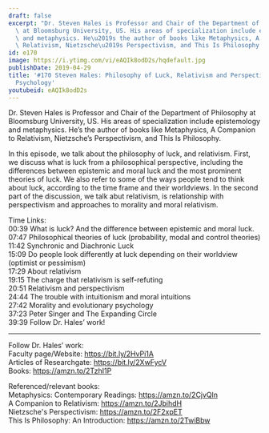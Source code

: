 ```yaml
---
draft: false
excerpt: "Dr. Steven Hales is Professor and Chair of the Department of Philosophy\
  \ at Bloomsburg University, US. His areas of specialization include epistemology\
  \ and metaphysics. He\u2019s the author of books like Metaphysics, A Companion to\
  \ Relativism, Nietzsche\u2019s Perspectivism, and This Is Philosophy."
id: e170
image: https://i.ytimg.com/vi/eAQIk8odD2s/hqdefault.jpg
publishDate: 2019-04-29
title: '#170 Steven Hales: Philosophy of Luck, Relativism and Perspectivism, And Evolutionary
  Psychology'
youtubeid: eAQIk8odD2s
---
```

Dr. Steven Hales is Professor and Chair of the Department of Philosophy at Bloomsburg University, US. His areas of specialization include epistemology and metaphysics. He’s the author of books like Metaphysics, A Companion to Relativism, Nietzsche’s Perspectivism, and This Is Philosophy.

In this episode, we talk about the philosophy of luck, and relativism. First, we discuss what is luck from a philosophical perspective, including the differences between epistemic and moral luck and the most prominent theories of luck. We also refer to some of the ways people tend to think about luck, according to the time frame and their worldviews. In the second part of the discussion, we talk abut relativism, is relationship with perspectivism and approaches to morality and moral relativism.

Time Links:  
00:39  What is luck? And the difference between epistemic and moral luck.  
07:47  Philosophical theories of luck (probability, modal and control theories)                
11:42  Synchronic and Diachronic Luck                             
15:09  Do people look differently at luck depending on their worldview (optimist or pessimism)                    
17:29  About relativism                       
19:15  The charge that relativism is self-refuting                   
20:51  Relativism and perspectivism  
24:44  The trouble with intuitionism and moral intuitions    
27:42  Morality and evolutionary psychology    
37:23  Peter Singer and The Expanding Circle          
39:39  Follow Dr. Hales’ work!

---

Follow Dr. Hales’ work:  
Faculty page/Website: https://bit.ly/2HvPi1A  
Articles of Researchgate: https://bit.ly/2XwFycV  
Books: https://amzn.to/2TzhI1P

Referenced/relevant books:  
Metaphysics: Contemporary Readings: https://amzn.to/2CjvQln  
A Companion to Relativism: https://amzn.to/2JbihdH  
Nietzsche's Perspectivism: https://amzn.to/2F2xpET  
This Is Philosophy: An Introduction: https://amzn.to/2TwiBbw
